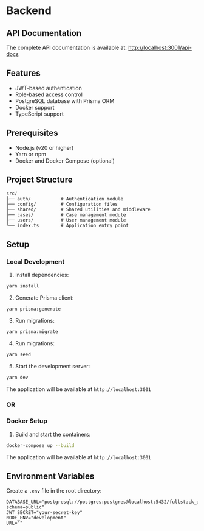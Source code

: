 # Backend

## API Documentation

The complete API documentation is available at: [http://localhost:3001/api-docs](http://localhost:3001/api-docs)

## Features

- JWT-based authentication
- Role-based access control
- PostgreSQL database with Prisma ORM
- Docker support
- TypeScript support

## Prerequisites

- Node.js (v20 or higher)
- Yarn or npm
- Docker and Docker Compose (optional)

## Project Structure

```
src/
├── auth/           # Authentication module
├── config/         # Configuration files
├── shared/         # Shared utilities and middleware
├── cases/          # Case management module
├── users/          # User management module
└── index.ts        # Application entry point
```

## Setup

### Local Development

1. Install dependencies:
```bash
yarn install
```

2. Generate Prisma client:
```bash
yarn prisma:generate
```

3. Run migrations:
```bash
yarn prisma:migrate
```

4. Run migrations:
```bash
yarn seed
```

5. Start the development server:
```bash
yarn dev
```

The application will be available at `http://localhost:3001`

### OR

### Docker Setup

1. Build and start the containers:
```bash
docker-compose up --build
```

The application will be available at `http://localhost:3001`

## Environment Variables

Create a `.env` file in the root directory:

```env
DATABASE_URL="postgresql://postgres:postgres@localhost:5432/fullstack_db?schema=public"
JWT_SECRET="your-secret-key"
NODE_ENV="development"
URL=""
```